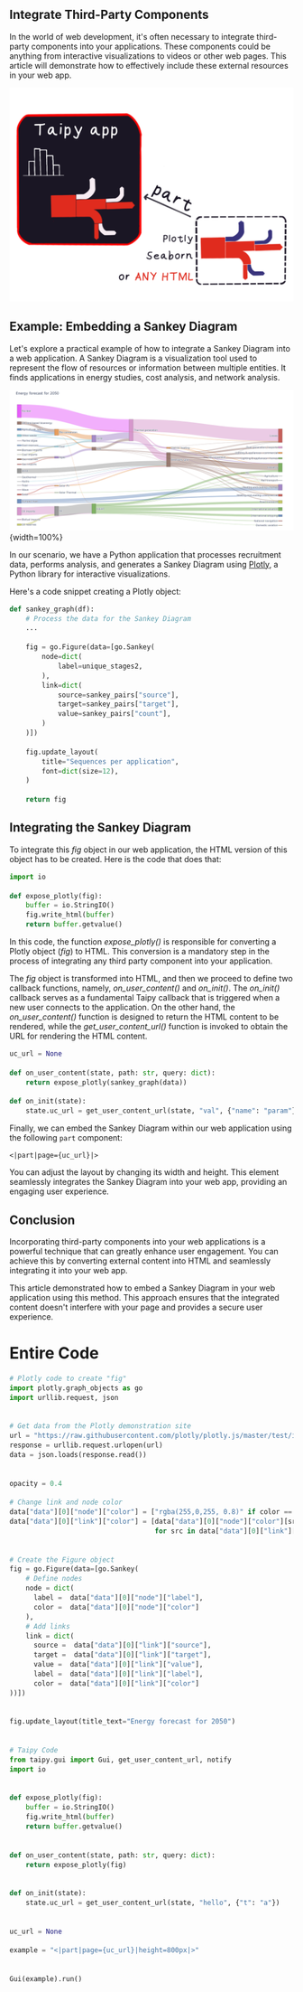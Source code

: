 ## Integrate Third-Party Components

In the world of web development, it's often necessary to integrate third-party 
components into your applications. These components could be anything from interactive 
visualizations to videos or other web pages. This article will demonstrate how to 
effectively include these external resources in your web app.

![Part illustration](part_illustration.png)

## Example: Embedding a Sankey Diagram

Let's explore a practical example of how to integrate a Sankey Diagram into a web 
application. A Sankey Diagram is a visualization tool used to represent the flow of 
resources or information between multiple entities. It finds applications in energy 
studies, cost analysis, and network analysis.

![Sankey Diagram](sankey_diagram.png){width=100%}

In our scenario, we have a Python application that processes recruitment data, performs 
analysis, and generates a Sankey Diagram using [Plotly](https://plotly.com/), a Python library for interactive 
visualizations.

Here's a code snippet creating a Plotly object:

```python
def sankey_graph(df):
    # Process the data for the Sankey Diagram
    ...

    fig = go.Figure(data=[go.Sankey(
        node=dict(
            label=unique_stages2, 
        ),
        link=dict(
            source=sankey_pairs["source"],
            target=sankey_pairs["target"],
            value=sankey_pairs["count"],
        )
    )])

    fig.update_layout(
        title="Sequences per application",
        font=dict(size=12),
    )

    return fig
```

## Integrating the Sankey Diagram

To integrate this *fig* object in our web application, the HTML version of this object 
has to be created. Here is the code that does that:

```python
import io

def expose_plotly(fig):
    buffer = io.StringIO()
    fig.write_html(buffer)
    return buffer.getvalue()
```

In this code, the function *expose_plotly()* is responsible for converting a Plotly
object (*fig*) to HTML. This conversion is a mandatory step in the 
process of integrating any third party component into your application.

The *fig* object is transformed into HTML, and then we proceed to define two callback 
functions, namely, *on_user_content()* and *on_init()*. The *on_init()* callback serves as a 
fundamental Taipy callback that is triggered when a new user connects to the application. 
On the other hand, the *on_user_content()* function is designed to return the HTML content 
to be rendered, while the *get_user_content_url()* function is invoked to obtain the URL 
for rendering the HTML content.

```python
uc_url = None

def on_user_content(state, path: str, query: dict):
    return expose_plotly(sankey_graph(data))

def on_init(state):
    state.uc_url = get_user_content_url(state, "val", {"name": "param"})
```

Finally, we can embed the Sankey Diagram within our web application using the 
following `part` component:

```
<|part|page={uc_url}|>
```

You can adjust the layout by changing its width and height. This element seamlessly integrates the Sankey 
Diagram into your web app, providing an engaging user experience.

## Conclusion

Incorporating third-party components into your web applications is a powerful technique 
that can greatly enhance user engagement. You can achieve this by converting external 
content into HTML and seamlessly integrating it into your web app.

This article demonstrated how to embed a Sankey Diagram in your web application using 
this method. This approach ensures that the integrated content doesn't interfere with 
your page and provides a secure user experience.

# Entire Code

```python
# Plotly code to create "fig"
import plotly.graph_objects as go
import urllib.request, json


# Get data from the Plotly demonstration site
url = "https://raw.githubusercontent.com/plotly/plotly.js/master/test/image/mocks/sankey_energy.json"
response = urllib.request.urlopen(url)
data = json.loads(response.read())


opacity = 0.4

# Change link and node color
data["data"][0]["node"]["color"] = ["rgba(255,0,255, 0.8)" if color == "magenta" else color for color in data["data"][0]["node"]["color"]]
data["data"][0]["link"]["color"] = [data["data"][0]["node"]["color"][src].replace("0.8", str(opacity))
                                    for src in data["data"][0]["link"]["source"]]


# Create the Figure object
fig = go.Figure(data=[go.Sankey(
    # Define nodes
    node = dict(
      label =  data["data"][0]["node"]["label"],
      color =  data["data"][0]["node"]["color"]
    ),
    # Add links
    link = dict(
      source =  data["data"][0]["link"]["source"],
      target =  data["data"][0]["link"]["target"],
      value =  data["data"][0]["link"]["value"],
      label =  data["data"][0]["link"]["label"],
      color =  data["data"][0]["link"]["color"]
))])


fig.update_layout(title_text="Energy forecast for 2050")


# Taipy Code
from taipy.gui import Gui, get_user_content_url, notify
import io


def expose_plotly(fig):
    buffer = io.StringIO()
    fig.write_html(buffer)
    return buffer.getvalue()


def on_user_content(state, path: str, query: dict):
    return expose_plotly(fig)


def on_init(state):
    state.uc_url = get_user_content_url(state, "hello", {"t": "a"})


uc_url = None

example = "<|part|page={uc_url}|height=800px|>"


Gui(example).run()
```